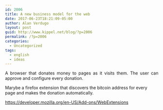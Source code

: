 ```yaml
---
id: 2006
title: A new business model for the web
date: 2017-06-23T18:21:09-05:00
author: Alan Verdugo
layout: post
guid: http://www.kippel.net/blog/?p=2006
permalink: /?p=2006
categories:
  - Uncategorized
tags:
  - english
  - ideas
---
```

<p style="text-align: justify;">
  A browser that donates money to pages as it visits them. The user can approve and configure every donation.
</p>

Marybe a firefox extension that discovers the bitcoin address for every page and makes the donation automatically.

https://developer.mozilla.org/en-US/Add-ons/WebExtensions